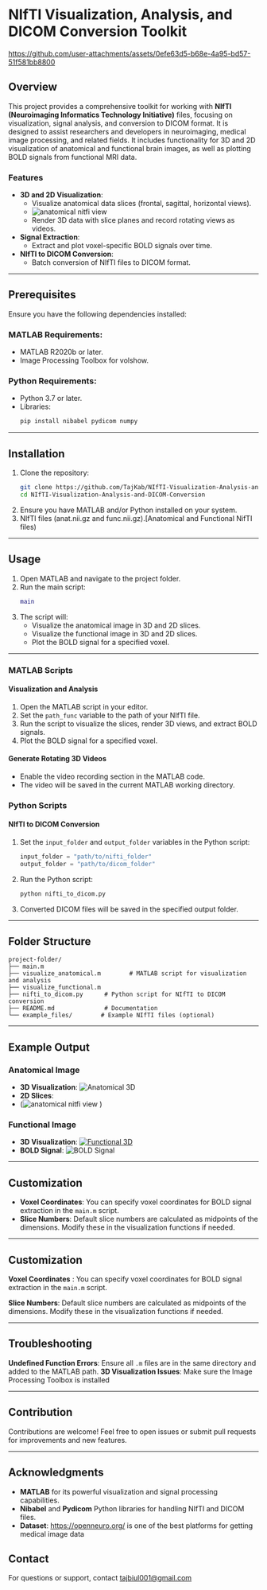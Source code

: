# NIfTI Visualization, Analysis, and DICOM Conversion Toolkit

https://github.com/user-attachments/assets/0efe63d5-b68e-4a95-bd57-51f581bb8800



## Overview
This project provides a comprehensive toolkit for working with **NIfTI (Neuroimaging Informatics Technology Initiative)** files, focusing on visualization, signal analysis, and conversion to DICOM format. It is designed to assist researchers and developers in neuroimaging, medical image processing, and related fields. It includes functionality for 3D and 2D visualization of anatomical and functional brain images, as well as plotting BOLD signals from functional MRI data.


### Features
- **3D and 2D Visualization**:
  - Visualize anatomical data slices (frontal, sagittal, horizontal views).
  - ![anatomical nitfi view](https://github.com/user-attachments/assets/0a5c2236-4255-4532-8d15-cecfa940b760)
  - Render 3D data with slice planes and record rotating views as videos.
- **Signal Extraction**:
  - Extract and plot voxel-specific BOLD signals over time.
- **NIfTI to DICOM Conversion**:
  - Batch conversion of NIfTI files to DICOM format.

---

## Prerequisites
Ensure you have the following dependencies installed:

### MATLAB Requirements:
- MATLAB R2020b or later.
- Image Processing Toolbox for volshow.

### Python Requirements:
- Python 3.7 or later.
- Libraries:
  ```bash
  pip install nibabel pydicom numpy
  ```

---

## Installation

1. Clone the repository:
   ```bash
   git clone https://github.com/TajKab/NIfTI-Visualization-Analysis-and-DICOM-Conversion.git
   cd NIfTI-Visualization-Analysis-and-DICOM-Conversion
   ```
2. Ensure you have MATLAB and/or Python installed on your system.
3. NIfTI files (anat.nii.gz and func.nii.gz).[Anatomical and Functional NifTI files)



---

## Usage
1. Open MATLAB and navigate to the project folder.
2. Run the main script:
   ```matlab
   main
   ```
3. The script will:
   - Visualize the anatomical image in 3D and 2D slices.
   - Visualize the functional image in 3D and 2D slices.
   - Plot the BOLD signal for a specified voxel.
  
---

### MATLAB Scripts

#### Visualization and Analysis
1. Open the MATLAB script in your editor.
2. Set the `path_func` variable to the path of your NIfTI file.
3. Run the script to visualize the slices, render 3D views, and extract BOLD signals.
4. Plot the BOLD signal for a specified voxel.

#### Generate Rotating 3D Videos
- Enable the video recording section in the MATLAB code.
- The video will be saved in the current MATLAB working directory.

### Python Scripts

#### NIfTI to DICOM Conversion
1. Set the `input_folder` and `output_folder` variables in the Python script:
   ```python
   input_folder = "path/to/nifti_folder"
   output_folder = "path/to/dicom_folder"
   ```
2. Run the Python script:
   ```bash
   python nifti_to_dicom.py
   ```
3. Converted DICOM files will be saved in the specified output folder.

---

## Folder Structure
```
project-folder/
├── main.m
├── visualize_anatomical.m        # MATLAB script for visualization and analysis
├── visualize_functional.m
├── nifti_to_dicom.py      # Python script for NIfTI to DICOM conversion
├── README.md              # Documentation
└── example_files/        # Example NIfTI files (optional)
```
---
## Example Output

### Anatomical Image
- **3D Visualization**:
  ![Anatomical 3D](https://via.placeholder.com/600x400?text=Anatomical+3D+Visualization)
- **2D Slices**:
- (![anatomical nitfi view](https://github.com/user-attachments/assets/34dcaee5-afac-4c6d-972c-7c4da5bc49c9)
)

### Functional Image
- **3D Visualization**:
  [![Functional 3D](https://via.placeholder.com/600x400?text=Functional+3D+Visualization)](https://github.com/user-attachments/assets/e40ffb51-6cb0-4337-9611-b6a9044a9aa9)
- **BOLD Signal**:
  ![BOLD Signal](https://via.placeholder.com/600x400?text=BOLD+Signal+Plot)

---

## Customization

- **Voxel Coordinates**: You can specify voxel coordinates for BOLD signal extraction in the `main.m` script.
- **Slice Numbers**: Default slice numbers are calculated as midpoints of the dimensions. Modify these in the visualization functions if needed.


---
## Customization

**Voxel Coordinates** : You can specify voxel coordinates for BOLD signal extraction in the `main.m` script.

**Slice Numbers**: Default slice numbers are calculated as midpoints of the dimensions. Modify these in the visualization functions if needed.

---
## Troubleshooting
**Undefined Function Errors**: Ensure all `.m` files are in the same directory and added to the MATLAB path. 
**3D Visualization Issues**: Make sure the Image Processing Toolbox is installed

---

## Contribution
Contributions are welcome! Feel free to open issues or submit pull requests for improvements and new features.

---


## Acknowledgments
- **MATLAB** for its powerful visualization and signal processing capabilities.
- **Nibabel** and **Pydicom** Python libraries for handling NIfTI and DICOM files.
- **Dataset**: https://openneuro.org/ is one of the best platforms for getting medical image data

## Contact
For questions or support, contact tajbiul001@gmail.com 



